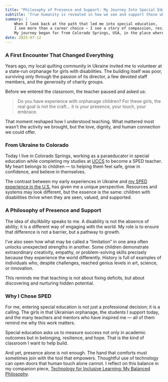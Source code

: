 ```yaml
---
title: "Philosophy of Presence and Support: My Journey Into Special Education"
subtitle: 'True humanity is revealed in how we see and support those who are most vulnerable'
summary: |
    When I look back at the path that led me into special education, 
    I see more than a career choice — I see a story of compassion, resilience, and purpose. 
    My journey began far from Colorado Springs, USA, in the place where I was born: Ukraine.
date: 2025-07-12
---
```


### A First Encounter That Changed Everything
Years ago, my local quilting community in Ukraine invited me to volunteer at a state-run orphanage for girls with disabilities. The building itself was poor, surviving only through the passion of its director, 
a few devoted staff members, and the generosity of charity groups.

Before we entered the classroom, the teacher paused and asked us:
> Do you have experience with orphanage children? For these girls, the real goal is not the craft... it is your presence, your touch, your embrace.

That moment reshaped how I understood teaching. What mattered most wasn’t the activity we brought, but the love, dignity, and human connection we could offer.

### From Ukraine to Colorado
Today I live in Colorado Springs, working as a paraeducator in special education while completing my studies at [UCCS](https://coe.uccs.edu/academics/teaching-learning/special-education-added-endorsement-grad-cert) to become a SPED teacher. 
My heart belongs to children — to helping them feel safe, grow in confidence, and believe in themselves.

The contrast between my early experiences in Ukraine and [my SPED experience in the U.S.](/experience) has given me a unique perspective.
Resources and systems may look different, but the essence is the same: children with disabilities thrive when they are seen, valued, and supported.

### A Philosophy of Presence and Support
The idea of _dis/Ability_ speaks to me. A disability is not the absence of ability; it is a different way of engaging with the world. 
My role is to ensure that difference is not a barrier, but a pathway to growth.

I’ve also seen how what may be called a “limitation” in one area often unlocks unexpected strengths in another.
Some children demonstrate extraordinary creativity, empathy, or problem-solving skills precisely because they 
experience the world differently. History is full of examples of individuals who, despite challenges, 
reached genius levels in art, science, or innovation.

This reminds me that teaching is not about fixing deficits, but about discovering and nurturing hidden potential.

### Why I Chose SPED
For me, entering special education is not just a professional decision; it is a calling. The girls in that Ukrainian orphanage, the students I support today, and the many teachers and mentors who have inspired me — all of them remind me why this work matters.

Special education asks us to measure success not only in academic outcomes but in belonging, resilience, and hope. That is the kind of classroom I want to help build.

And yet, presence alone is not enough. The hand that comforts must sometimes join with the tool that empowers. Thoughtful use of technology can open doors that human touch alone cannot. I reflect on this balance in my companion piece, [Technology for Inclusive Learning: My Balanced Philosophy](/blog/balanced-approach-using-technology-in-education).